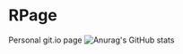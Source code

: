 # RPage
Personal git.io page
![Anurag's GitHub stats](https://github-readme-stats.vercel.app/api?username=anuraghazra&show_icons=true&theme=dark)
